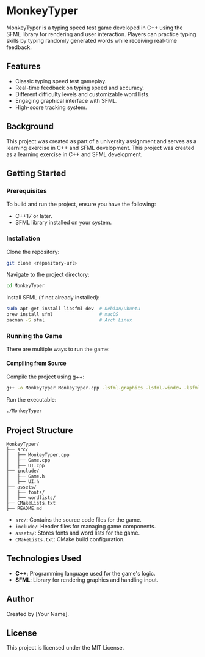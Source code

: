# MonkeyTyper

MonkeyTyper is a typing speed test game developed in C++ using the SFML library for rendering and user interaction. Players can practice typing skills by typing randomly generated words while receiving real-time feedback.

## Features
- Classic typing speed test gameplay.
- Real-time feedback on typing speed and accuracy.
- Different difficulty levels and customizable word lists.
- Engaging graphical interface with SFML.
- High-score tracking system.

## Background
This project was created as part of a university assignment and serves as a learning exercise in C++ and SFML development.
This project was created as a learning exercise in C++ and SFML development.

## Getting Started

### Prerequisites
To build and run the project, ensure you have the following:
- C++17 or later.
- SFML library installed on your system.

### Installation
Clone the repository:
```sh
git clone <repository-url>
```
Navigate to the project directory:
```sh
cd MonkeyTyper
```
Install SFML (if not already installed):
```sh
sudo apt-get install libsfml-dev  # Debian/Ubuntu
brew install sfml                 # macOS
pacman -S sfml                    # Arch Linux
```

### Running the Game
There are multiple ways to run the game:

#### Compiling from Source
Compile the project using g++:
```sh
g++ -o MonkeyTyper MonkeyTyper.cpp -lsfml-graphics -lsfml-window -lsfml-system
```
Run the executable:
```sh
./MonkeyTyper
```

## Project Structure
```
MonkeyTyper/
├── src/
│   ├── MonkeyTyper.cpp
│   ├── Game.cpp
│   ├── UI.cpp
├── include/
│   ├── Game.h
│   ├── UI.h
├── assets/
│   ├── fonts/
│   ├── wordlists/
├── CMakeLists.txt
├── README.md
```
- `src/`: Contains the source code files for the game.
- `include/`: Header files for managing game components.
- `assets/`: Stores fonts and word lists for the game.
- `CMakeLists.txt`: CMake build configuration.

## Technologies Used
- **C++**: Programming language used for the game's logic.
- **SFML**: Library for rendering graphics and handling input.

## Author
Created by [Your Name].

## License
This project is licensed under the MIT License.

